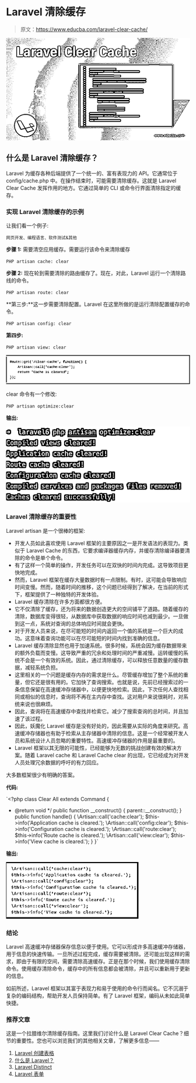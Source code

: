 # Laravel 清除缓存

> 原文：<https://www.educba.com/laravel-clear-cache/>

![Laravel Clear Cache](img/820e7429d0331c3eeeb033320337f938.png)



## 什么是 Laravel 清除缓存？

Laravel 为缓存各种后端提供了一个统一的、富有表现力的 API。它通常位于 config/cache.php 中。在操作结束时，可能需要清除缓存。这就是 Laravel Clear Cache 发挥作用的地方。它通过简单的 CLI 或命令行界面清除指定的缓存。

### 实现 Laravel 清除缓存的示例

让我们看一个例子:

<small>网页开发、编程语言、软件测试&其他</small>

**步骤 1:** 需要清空应用缓存。需要运行该命令来清除缓存

`PHP artisan cache: clear`

**步骤 2:** 现在轮到需要清除的路由缓存了。现在，对此，Laravel 运行一个清除路线的命令。

`PHP artisan route: clear`

**第三步:**这一步需要清除配置。Laravel 在这里所做的是运行清除配置缓存的命令。

`PHP artisan config: clear`

**第四步:**

`PHP artisan view: clear`

![Laravel Clear Cache - 3](img/89434fcf8800186565efe8939dafc277.png)



clear 命令有一个修改:

`PHP artisan optimize:clear`

**输出:**

![Cleared sucessfully](img/c626383084f758da747d1b75fa25b212.png)



### Laravel 清除缓存的重要性

Laravel artisan 是一个很棒的框架:

*   开发人员如此喜欢使用 Laravel 框架的主要原因之一是开发语法的表现力。类似于 Laravel Cache 的东西，它要求编译器缓存内存，并缓存清除编译器要清除的命令是单个命令。
*   有了这样一个简单的操作，开发任务可以在双快的时间内完成。这导致项目更快地完成。
*   然而，Laravel 框架在缓存大量数据时有一点限制。有时，这可能会导致响应时间变慢。然而，随着时间的推移，这个问题已经得到了解决，在当前的形式下，框架提供了一种独特的开发体验。
*   Laravel 缓存清除在许多方面都很方便。
*   它不仅清除了缓存，还为将来的数据创造更大的空间铺平了道路。随着缓存的清除，数据库变得很轻，从数据库中获取数据的响应时间也减到最少。一旦做到这一点，系统对查询的总体响应时间就会更快。
*   对于开发人员来说，在尽可能短的时间内返回一个值的系统是一个巨大的成功。这意味着查询功能可以在尽可能短的时间内找到准确的信息。
*   Laravel 缓存清除显然也用于加速系统。很多时候，系统会因为缓存数据带来的额外负载而变慢。这导致严重的冗余和处理时间的严重减慢。运转缓慢的系统不会是一个有效的系统。因此，通过清除缓存，可以释放任意数量的缓存数据，减轻系统负担。
*   这里相关的一个问题是缓存内存的需求是什么。尽管缓存增加了整个系统的重量，但它还是很有用的。它加快了查询搜索。也就是说，先前已经搜索过的一条信息保留在高速缓冲存储器中，以便更快地检索。因此，下次任何人查找相同或相似的信息时，查询将不再在主内存中查找。这对用户来说很耗时，对系统来说也很麻烦。
*   因此，查询将在高速缓存中查找并检索它。减少了搜索查询的总时间，并且加速了该过程。
*   因此，妖魔化 Laravel 缓存是没有好处的，因此需要从实际的角度来研究。高速缓冲存储器也有助于检索从主存储器中清除的信息。这是一个经常被开发人员和系统设计人员忽略的重要特性。高速缓冲存储器的作用是最重要的。
*   Laravel 框架以其无限的可能性，已经能够为无数的挑战创建有效的解决方案。随着 Laravel cache 和 Laravel Cache clear 的出现，它已经成为对开发人员处理冗余数据的呼吁的有力回应。

大多数框架很少有明确的答案。

**代码:**

`<?php
class Clear All extends Command
{
* @return void
*/
public function __construct()
{
parent::__construct();
}
public function handle()
{
\Artisan::call('cache:clear');
$this->info('Application cache is cleared.');
\Artisan::call('config:clear');
$this->info('Configuration cache is cleared.');
\Artisan::call('route:clear');
$this->info('Route cache is cleared.');
\Artisan::call('view:clear');
$this->info('View cache is cleared.');
}
}`

**输出:**

![Application](img/cb565975816e4bfa6a5e5d33fdc48aaa.png)



### 结论

Laravel 高速缓冲存储器保存信息以便于使用。它可以形成许多高速缓冲存储器，用于信息的快速传输。一旦所述过程完成，缓存需要被清除。还可能出现这样的需求，即由于有限的空间，需要清除高速缓存。正是在那个时候，我们使用缓存清除命令。使用缓存清除命令，缓存中的所有信息都会被清除，并且可以重新用于更新的信息。

如前所述，Laravel 框架以其富于表现力和易于使用的命令行而闻名。它不沉溺于复杂的编码结构，帮助开发人员保持简单。有了 Laravel 框架，编码从未如此简单快捷。

### 推荐文章

这是一个拉腊维尔清除缓存指南。这里我们讨论什么是 Laravel Clear Cache？细节的重要性。您也可以浏览我们的其他相关文章，了解更多信息——

1.  [Laravel 创建表格](https://www.educba.com/laravel-create-table/)
2.  [什么是 Laravel？](https://www.educba.com/what-is-laravel/)
3.  [Laravel Distinct](https://www.educba.com/laravel-distinct/)
4.  [Laravel 表单](https://www.educba.com/laravel-forms/)





